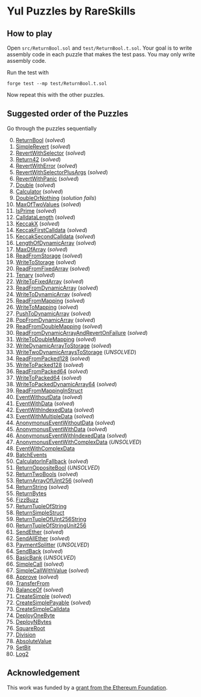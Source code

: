 # Yul Puzzles by RareSkills

## How to play
Open `src/ReturnBool.sol` and `test/ReturnBool.t.sol`. Your goal is to write assembly code in each puzzle that makes the test pass. You may only write assembly code.

Run the test with

```shell
forge test --mp test/ReturnBool.t.sol
```

Now repeat this with the other puzzles.

## Suggested order of the Puzzles
Go through the puzzles sequentially 

0. [ReturnBool](./src/ReturnBool.sol) (_solved_)
1. [SimpleRevert](./src/SimpleRevert.sol) (_solved_)
2. [RevertWithSelector](./src/RevertWithSelector.sol) (_solved_)
3. [Return42](./src/Return42.sol) (_solved_)
4. [RevertWithError](./src/RevertWithError.sol) (_solved_)
5. [RevertWithSelectorPlusArgs](./src/RevertWithSelectorPlusArgs.sol) (_solved_)
6. [RevertWithPanic](./src/RevertWithPanic.sol) (_solved_)
7. [Double](./src/Double.sol) (_solved_)
8. [Calculator](./src/Calculator.sol) (_solved_)
9. [DoubleOrNothing](./src/DoubleOrNothing.sol) (_solution fails_)
10. [MaxOfTwoValues](./src/MaxOfTwoValues.sol) (_solved_)
11. [IsPrime](./src/IsPrime.sol) (_solved_)
12. [CalldataLength](./src/CalldataLength.sol) (_solved_)
13. [KeccakX](./src/KeccakX.sol) (_solved_)
14. [KeccakFirstCalldata](./src/KeccakFirstCalldata.sol) (_solved_)
15. [KeccakSecondCalldata](./src/KeccakSecondCalldata.sol) (_solved_)
16. [LengthOfDynamicArray](./src/LengthOfDynamicArray.sol) (_solved_)
17. [MaxOfArray](./src/MaxOfArray.sol) (_solved_)
18. [ReadFromStorage](./src/ReadFromStorage.sol) (_solved_)
19. [WriteToStorage](./src/WriteToStorage.sol) (_solved_)
20. [ReadFromFixedArray](./src/ReadFromFixedArray.sol) (_solved_)
21. [Tenary](./src/Tenary.sol) (_solved_)
22. [WriteToFixedArray](./src/WriteToFixedArray.sol) (_solved_)
23. [ReadFromDynamicArray](./src/ReadFromDynamicArray.sol) (_solved_)
24. [WriteToDynamicArray](./src/WriteToDynamicArray.sol) (_solved_)
25. [ReadFromMapping](./src/ReadFromMapping.sol) (_solved_)
26. [WriteToMapping](./src/WriteToMapping.sol) (_solved_)
27. [PushToDynamicArray](./src/PushToDynamicArray.sol) (_solved_)
28. [PopFromDynamicArray](./src/PopFromDynamicArray.sol) (_solved_)
29. [ReadFromDoubleMapping](./src/ReadFromDoubleMapping.sol) (_solved_)
30. [ReadFromDynamicArrayAndRevertOnFailure](./src/ReadFromDynamicArrayAndRevertOnFailure.sol) (_solved_)
31. [WriteToDoubleMapping](./src/WriteToDoubleMapping.sol) (_solved_)
32. [WriteDynamicArrayToStorage](./src/WriteDynamicArrayToStorage.sol) (_solved_)
33. [WriteTwoDynamicArraysToStorage](./src/WriteTwoDynamicArraysToStorage.sol) (_UNSOLVED_)
34. [ReadFromPacked128](./src/ReadFromPacked128.sol) (_solved_)
35. [WriteToPacked128](./src/WriteToPacked128.sol) (_solved_)
36. [ReadFromPacked64](./src/ReadFromPacked64.sol) (_solved_)
37. [WriteToPacked64](./src/WriteToPacked64.sol) (_solved_)
38. [WriteToPackedDynamicArray64](./src/WriteToPackedDynamicArray64.sol) (_solved_)
39. [ReadFromMappingInStruct](./src/ReadFromMappingInStruct.sol) 
40. [EventWithoutData](./src/EventWithoutData.sol) (_solved_)
41. [EventWithData](./src/EventWithData.sol) (_solved_)
42. [EventWithIndexedData](./src/EventWithIndexedData.sol) (_solved_)
43. [EventWithMultipleData](./src/EventWithMultipleData.sol) (_solved_)
44. [AnonymonusEventWithoutData](./src/AnonymonusEventWithoutData.sol) (_solved_)
45. [AnonymonusEventWithData](./src/AnonymonusEventWithData.sol) (_solved_)
46. [AnonymonusEventWithIndexedData](./src/AnonymonusEventWithIndexedData.sol) (_solved_)
47. [AnonymonusEventWithComplexData](./src/AnonymonusEventWithComplexData.sol) (_UNSOLVED_)
48. [EventWithComplexData](./src/EventWithComplexData.sol) 
49. [BatchEvents](./src/BatchEvents.sol) 
50. [CalculatorInFallback](./src/CalculatorInFallback.sol) (_solved_)
51. [ReturnOppositeBool](./src/ReturnOppositeBool.sol) (_UNSOLVED_)
52. [ReturnTwoBools](./src/ReturnTwoBools.sol) (_solved_)
53. [ReturnArrayOfUint256](./src/ReturnArrayOfUint256.sol) (_solved_)
54. [ReturnString](./src/ReturnString.sol) (_solved_)
55. [ReturnBytes](./src/ReturnBytes.sol)
56. [FizzBuzz](./src/FizzBuzz.sol)
57. [ReturnTupleOfString](./src/ReturnTupleOfString.sol)
58. [ReturnSimpleStruct](./src/ReturnSimpleStruct.sol)
59. [ReturnTupleOfUint256String](./src/ReturnTupleOfUint256String.sol)
60. [ReturnTupleOfStringUnit256](./src/ReturnTupleOfStringUnit256.sol)
61. [SendEther](./src/SendEther.sol) (_solved_)
62. [SendAllEther](./src/SendAllEther.sol) (_solved_)
63. [PaymentSplitter](./src/PaymentSplitter.sol) (_UNSOLVED_)
64. [SendBack](./src/SendBack.sol) (_solved_)
65. [BasicBank](./src/BasicBank.sol) (_UNSOLVED_)
66. [SimpleCall](./src/SimpleCall.sol) (_solved_)
67. [SimpleCallWithValue](./src/SimpleCallWithValue.sol) (_solved_)
68. [Approve](./src/Approve.sol) (_solved_)
69. [TransferFrom](./src/TransferFrom.sol)
70. [BalanceOf](./src/BalanceOf.sol) (_solved_)
71. [CreateSimple](./src/CreateSimple.sol) (_solved_)
72. [CreateSimplePayable](./src/CreateSimplePayable.sol) (_solved_)
73. [CreateSimpleCalldata](./src/CreateSimpleCalldata.sol)
74. [DeployOneByte](./src/DeployOneByte.sol)
75. [DeployNBytes](./src/DeployNBytes.sol)
76. [SquareRoot](./src/SquareRoot.sol)
77. [Division](./src/Division.sol)
78. [AbsoluteValue](./src/AbsoluteValue.sol)
79. [SetBit](./src/SetBit.sol)
80. [Log2](./src/Log2.sol)

## Acknowledgement
This work was funded by a [grant from the Ethereum Foundation](https://blog.ethereum.org/2025/02/06/allocation-q4-24#:~:text=Set%20of%2080%20puzzles%20for%20players%20to%20become%20comfortable%20with%20writing%20Yul%20assembly%20where%20players%20fill%20out%20a%20code%20block%20and%20see%20if%20the%20unit%20tests%20pass.).
